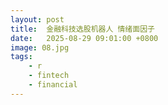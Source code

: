 ```yaml
---
layout: post
title:  金融科技选股机器人 情绪面因子
date:   2025-08-29 09:01:00 +0800
image: 08.jpg
tags: 
    - r
    - fintech
    - financial
---
```

